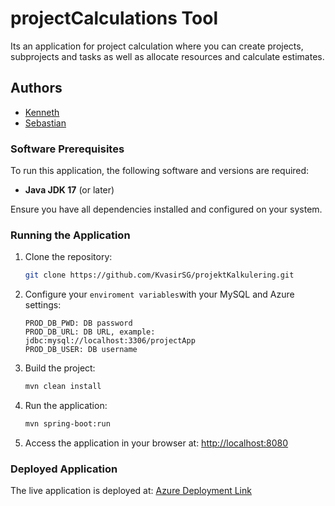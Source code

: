 
# projectCalculations Tool

Its an application for project calculation where you can create projects, subprojects and tasks as well as allocate resources and calculate estimates. 


## Authors

- [Kenneth](https://github.com/KvasirSG)
- [Sebastian](https://github.com/Duofour)


### Software Prerequisites

To run this application, the following software and versions are required:
- **Java JDK 17** (or later)

Ensure you have all dependencies installed and configured on your system.

### Running the Application

1. Clone the repository:
   ```bash
   git clone https://github.com/KvasirSG/projektKalkulering.git
   ```
2. Configure your `enviroment variables`with your MySQL and Azure settings:
   ```properties
   PROD_DB_PWD: DB password
   PROD_DB_URL: DB URL, example: jdbc:mysql://localhost:3306/projectApp
   PROD_DB_USER: DB username
   ```
3. Build the project:
   ```bash
   mvn clean install
   ```
4. Run the application:
   ```bash
   mvn spring-boot:run
   ```
5. Access the application in your browser at:
   [http://localhost:8080](http://localhost:8080)

### Deployed Application

The live application is deployed at:
[Azure Deployment Link](f24c1projkal-b7g7bhebbwe2a8g7.northeurope-01.azurewebsites.net)


